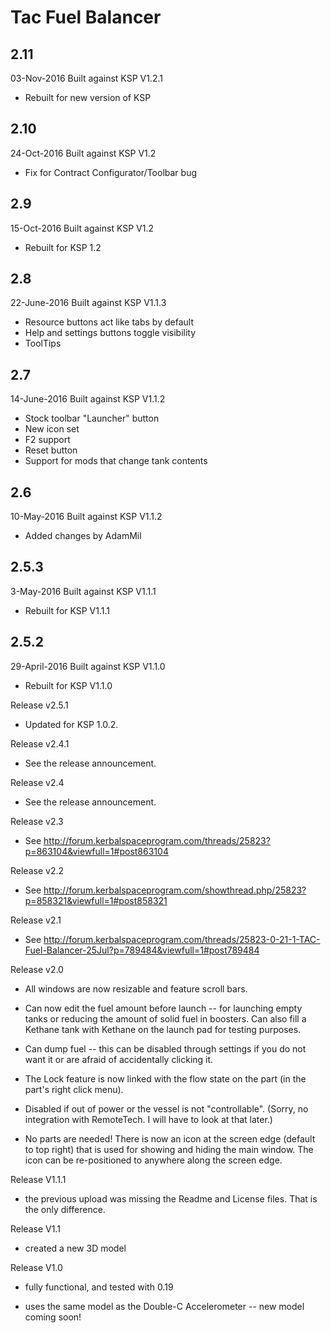Tac Fuel Balancer
=================

2.11
----
03-Nov-2016 Built against KSP V1.2.1
* Rebuilt for new version of KSP



2.10
----
24-Oct-2016 Built against KSP V1.2
* Fix for Contract Configurator/Toolbar bug



2.9
---
15-Oct-2016 Built against KSP V1.2
* Rebuilt for KSP 1.2



2.8
---
22-June-2016 Built against KSP V1.1.3

* Resource buttons act like tabs by default
* Help and settings buttons toggle visibility
* ToolTips



2.7
---
14-June-2016 Built against KSP V1.1.2

* Stock toolbar "Launcher" button
* New icon set
* F2 support
* Reset button
* Support for mods that change tank contents



2.6
---
10-May-2016 Built against KSP V1.1.2

* Added changes by AdamMil



2.5.3
-----
3-May-2016 Built against KSP V1.1.1

* Rebuilt for KSP V1.1.1



2.5.2
-----
29-April-2016 Built against KSP V1.1.0

* Rebuilt for KSP V1.1.0



Release v2.5.1

- Updated for KSP 1.0.2.

Release v2.4.1

- See the release announcement.

Release v2.4

- See the release announcement.

Release v2.3

- See http://forum.kerbalspaceprogram.com/threads/25823?p=863104&viewfull=1#post863104

Release v2.2

- See http://forum.kerbalspaceprogram.com/showthread.php/25823?p=858321&viewfull=1#post858321

Release v2.1

- See http://forum.kerbalspaceprogram.com/threads/25823-0-21-1-TAC-Fuel-Balancer-25Jul?p=789484&viewfull=1#post789484

Release v2.0

- All windows are now resizable and feature scroll bars.

- Can now edit the fuel amount before launch -- for launching empty tanks or reducing the amount of solid fuel in boosters. Can also fill a Kethane tank with Kethane on the launch pad for testing purposes.

- Can dump fuel -- this can be disabled through settings if you do not want it or are afraid of accidentally clicking it.

- The Lock feature is now linked with the flow state on the part (in the part's right click menu).

- Disabled if out of power or the vessel is not "controllable". (Sorry, no integration with RemoteTech. I will have to look at that later.)

- No parts are needed! There is now an icon at the screen edge (default to top right) that is used for showing and hiding the main window. The icon can be re-positioned to anywhere along the screen edge.

Release V1.1.1

- the previous upload was missing the Readme and License files. That is the only difference.

Release V1.1

- created a new 3D model

Release V1.0

- fully functional, and tested with 0.19

- uses the same model as the Double-C Accelerometer -- new model coming soon!